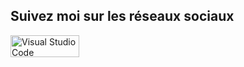 ## Suivez moi sur les réseaux sociaux 


<img align="left" alt="Visual Studio Code" height="35px" width="110px" src="https://i.ibb.co/W3rfXs7/brand1.png" />



